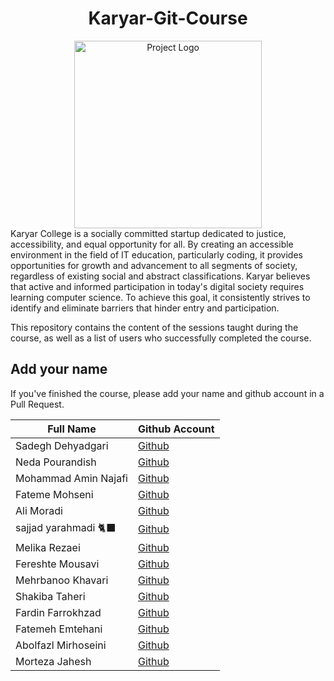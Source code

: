 <h1 align="center">Karyar-Git-Course</h1>

<div align="center">
  <img src="https://github.com/fateme-alk/Karyar-Git-Course/blob/main/logo.png" alt="Project Logo" width="300" height="auto">
</div>
Karyar College is a socially committed startup dedicated to justice, accessibility, and equal opportunity for all. By creating an accessible environment in the field of IT education, particularly coding, it provides opportunities for growth and advancement to all segments of society, regardless of existing social and abstract classifications. Karyar believes that active and informed participation in today's digital society requires learning computer science. To achieve this goal, it consistently strives to identify and eliminate barriers that hinder entry and participation.

This repository contains the content of the sessions taught during the course, as well as a list of users who successfully completed the course.

## Add your name

If you've finished the course, please add your name and github account in a Pull Request.



|Full Name| Github Account | 
|--|--| 
| Sadegh Dehyadgari | [Github](https://github.com/SadeghDehyadgari) | 
| Neda Pourandish | [Github](https://github.com/eng-neda) | 
| Mohammad Amin Najafi | [Github](https://github.com/Amin-najafi) |
| Fateme Mohseni | [Github](https://github.com/Fate-me) |
| Ali Moradi | [Github](https://github.com/alimoradi85) |
| sajjad yarahmadi 🐈‍⬛ | [Github](https://github.com/snoou) | 
| Melika Rezaei| [Github](https://github.com/melika-rezaei-143) |
| Fereshte Mousavi | [Github](https://github.com/Fereshte-Mousavi) |
| Mehrbanoo Khavari| [Github](https://github.com/mehrbanookh) |
| Shakiba Taheri | [Github](https://github.com/shakiT8448) | 
| Fardin Farrokhzad | [Github](https://github.com/fardin-farrokhzad) | 
| Fatemeh Emtehani | [Github](https://github.com/fatemeemtehani) |
| Abolfazl Mirhoseini | [Github](https://github.com/Abolfazl-mrh) |
|Morteza Jahesh| [Github](https://github.com/mortezajahesh79)| 
